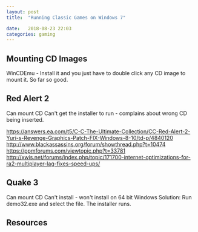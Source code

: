 ```yaml
---
layout: post
title:  "Running Classic Games on Windows 7"

date:   2018-08-23 22:03
categories: gaming
---
```


## Mounting CD Images ##

WinCDEmu - Install it and you just have to double click any CD image to mount it. So far so good.

## Red Alert 2 ##

Can mount CD
Can't get the installer to run - complains about wrong CD being inserted.


https://answers.ea.com/t5/C-C-The-Ultimate-Collection/CC-Red-Alert-2-Yuri-s-Revenge-Graphics-Patch-FIX-Windows-8-10/td-p/4840120
http://www.blackassassins.org/forum/showthread.php?t=10474
https://ppmforums.com/viewtopic.php?t=33781
http://xwis.net/forums/index.php/topic/171700-internet-optimizations-for-ra2-multiplayer-lag-fixes-speed-ups/
## Quake 3 ##

Can mount CD
Can't install - won't install on 64 bit Windows
Solution: Run demo32.exe and select the file. The installer runs.
## Resources ##
